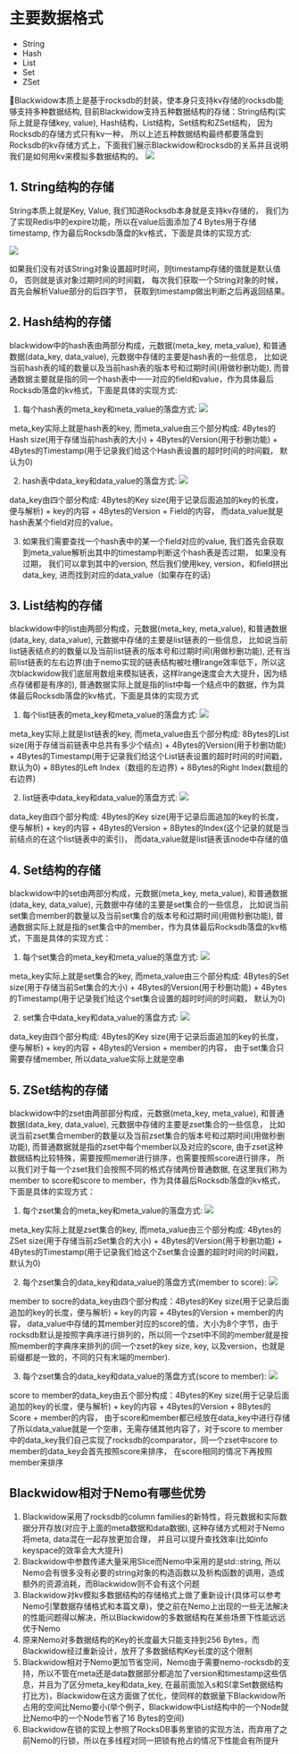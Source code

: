 # 主要数据格式

* String
* Hash
* List
* Set
* ZSet

Blackwidow本质上是基于rocksdb的封装，使本身只支持kv存储的rocksdb能够支持多种数据结构, 目前Blackwidow支持五种数据结构的存储：String结构(实际上就是存储key, value), Hash结构，List结构，Set结构和ZSet结构， 因为Rocksdb的存储方式只有kv一种， 所以上述五种数据结构最终都要落盘到Rocksdb的kv存储方式上，下面我们展示Blackwidow和rocksdb的关系并且说明我们是如何用kv来模拟多数据结构的。
![](https://i.imgur.com/nqeliuv.png)
## 1. String结构的存储
String本质上就是Key, Value, 我们知道Rocksdb本身就是支持kv存储的， 我们为了实现Redis中的expire功能，所以在value后面添加了4 Bytes用于存储timestamp, 作为最后Rocksdb落盘的kv格式，下面是具体的实现方式:

![](https://i.imgur.com/KnA707a.png)

如果我们没有对该String对象设置超时时间，则timestamp存储的值就是默认值0， 否则就是该对象过期时间的时间戳， 每次我们获取一个String对象的时候， 首先会解析Value部分的后四字节， 获取到timestamp做出判断之后再返回结果。

## 2. Hash结构的存储
blackwidow中的hash表由两部分构成，元数据(meta_key, meta_value), 和普通数据(data_key, data_value), 元数据中存储的主要是hash表的一些信息， 比如说当前hash表的域的数量以及当前hash表的版本号和过期时间(用做秒删功能), 而普通数据主要就是指的同一个hash表中一一对应的field和value，作为具体最后Rocksdb落盘的kv格式，下面是具体的实现方式:
1. 每个hash表的meta_key和meta_value的落盘方式:
![](https://i.imgur.com/YLP48rg.png)

meta_key实际上就是hash表的key, 而meta_value由三个部分构成: 4Bytes的Hash size(用于存储当前hash表的大小) + 4Bytes的Version(用于秒删功能) + 4Bytes的Timestamp(用于记录我们给这个Hash表设置的超时时间的时间戳， 默认为0)

2. hash表中data_key和data_value的落盘方式:
![](https://i.imgur.com/phiBsqd.png)

data_key由四个部分构成: 4Bytes的Key size(用于记录后面追加的key的长度，便与解析) + key的内容 + 4Bytes的Version + Field的内容， 而data_value就是hash表某个field对应的value。

3. 如果我们需要查找一个hash表中的某一个field对应的value, 我们首先会获取到meta_value解析出其中的timestamp判断这个hash表是否过期， 如果没有过期， 我们可以拿到其中的version, 然后我们使用key, version，和field拼出data_key, 进而找到对应的data_value（如果存在的话)

## 3. List结构的存储
blackwidow中的list由两部分构成，元数据(meta_key, meta_value), 和普通数据(data_key, data_value), 元数据中存储的主要是list链表的一些信息， 比如说当前list链表结点的的数量以及当前list链表的版本号和过期时间(用做秒删功能), 还有当前list链表的左右边界(由于nemo实现的链表结构被吐槽lrange效率低下，所以这次blackwidow我们底层用数组来模拟链表，这样lrange速度会大大提升，因为结点存储都是有序的), 普通数据实际上就是指的list中每一个结点中的数据，作为具体最后Rocksdb落盘的kv格式，下面是具体的实现方式
1. 每个list链表的meta_key和meta_value的落盘方式:
![](https://i.imgur.com/083SjIc.png)

meta_key实际上就是list链表的key, 而meta_value由五个部分构成: 8Bytes的List size(用于存储当前链表中总共有多少个结点) + 4Bytes的Version(用于秒删功能) + 4Bytes的Timestamp(用于记录我们给这个List链表设置的超时时间的时间戳， 默认为0) + 8Bytes的Left Index（数组的左边界) + 8Bytes的Right Index(数组的右边界)

2. list链表中data_key和data_value的落盘方式:
![](https://i.imgur.com/FBBn6kd.png)

data_key由四个部分构成: 4Bytes的Key size(用于记录后面追加的key的长度，便与解析) + key的内容 + 4Bytes的Version + 8Bytes的Index(这个记录的就是当前结点的在这个list链表中的索引)， 而data_value就是list链表该node中存储的值

## 4. Set结构的存储
blackwidow中的set由两部分构成，元数据(meta_key, meta_value), 和普通数据(data_key, data_value), 元数据中存储的主要是set集合的一些信息， 比如说当前set集合member的数量以及当前set集合的版本号和过期时间(用做秒删功能), 普通数据实际上就是指的set集合中的member，作为具体最后Rocksdb落盘的kv格式，下面是具体的实现方式：
1. 每个set集合的meta_key和meta_value的落盘方式:
![](https://i.imgur.com/bQeVvSj.png)

meta_key实际上就是set集合的key, 而meta_value由三个部分构成: 4Bytes的Set size(用于存储当前Set集合的大小) + 4Bytes的Version(用于秒删功能) + 4Bytes的Timestamp(用于记录我们给这个set集合设置的超时时间的时间戳， 默认为0)

2. set集合中data_key和data_value的落盘方式:
![](https://i.imgur.com/d2ctqPo.png)

data_key由四个部分构成: 4Bytes的Key size(用于记录后面追加的key的长度，便与解析) + key的内容 + 4Bytes的Version + member的内容， 由于set集合只需要存储member, 所以data_value实际上就是空串

## 5. ZSet结构的存储
blackwidow中的zset由两部部分构成，元数据(meta_key, meta_value), 和普通数据(data_key, data_value), 元数据中存储的主要是zset集合的一些信息， 比如说当前zset集合member的数量以及当前zset集合的版本号和过期时间(用做秒删功能), 而普通数据就是指的zset中每个member以及对应的score, 由于zset这种数据结构比较特殊，需要按照memer进行排序，也需要按照score进行排序， 所以我们对于每一个zset我们会按照不同的格式存储两份普通数据, 在这里我们称为member to score和score to member，作为具体最后Rocksdb落盘的kv格式，下面是具体的实现方式：
1. 每个zset集合的meta_key和meta_value的落盘方式:
![](https://i.imgur.com/RhZ8KMw.png)

meta_key实际上就是zset集合的key, 而meta_value由三个部分构成: 4Bytes的ZSet size(用于存储当前zSet集合的大小) + 4Bytes的Version(用于秒删功能) + 4Bytes的Timestamp(用于记录我们给这个Zset集合设置的超时时间的时间戳， 默认为0)

2. 每个zset集合的data_key和data_value的落盘方式(member to score):
![](https://i.imgur.com/C85Ba5Z.png)

member to socre的data_key由四个部分构成：4Bytes的Key size(用于记录后面追加的key的长度，便与解析) + key的内容 + 4Bytes的Version + member的内容， data_value中存储的其member对应的score的值，大小为8个字节，由于rocksdb默认是按照字典序进行排列的，所以同一个zset中不同的member就是按照member的字典序来排列的(同一个zset的key size, key, 以及version，也就是前缀都是一致的，不同的只有末端的member).

3. 每个zset集合的data_key和data_value的落盘方式(score to member):
![](https://i.imgur.com/QV9XHEk.png)

score to member的data_key由五个部分构成：4Bytes的Key size(用于记录后面追加的key的长度，便与解析) + key的内容 + 4Bytes的Version + 8Bytes的Score + member的内容， 由于score和member都已经放在data_key中进行存储了所以data_value就是一个空串，无需存储其他内容了，对于score to member中的data_key我们自己实现了rocksdb的comparator，同一个zset中score to member的data_key会首先按照score来排序， 在score相同的情况下再按照member来排序


## Blackwidow相对于Nemo有哪些优势
1. Blackwidow采用了rocksdb的column families的新特性，将元数据和实际数据分开存放(对应于上面的meta数据和data数据), 这种存储方式相对于Nemo将meta, data混在一起存放更加合理， 并且可以提升查找效率(比如info keyspace的效率会大大提升)
2. Blackwidow中参数传递大量采用Slice而Nemo中采用的是std::string, 所以Nemo会有很多没有必要的string对象的构造函数以及析构函数的调用，造成额外的资源消耗，而Blackwidow则不会有这个问题
3. Blackwidow对kv模拟多数据结构的存储格式上做了重新设计(具体可以参考Nemo引擎数据存储格式和本篇文章)，使之前在Nemo上出现的一些无法解决的性能问题得以解决，所以Blackwidow的多数据结构在某些场景下性能远远优于Nemo
4. 原来Nemo对多数据结构的Key的长度最大只能支持到256 Bytes，而Blackwidow经过重新设计，放开了多数据结构Key长度的这个限制
5. Blackwidow相对于Nemo更加节省空间，Nemo由于需要nemo-rocksdb的支持，所以不管在meta还是data数据部分都追加了version和timestamp这些信息，并且为了区分meta_key和data_key, 在最前面加入s和S(拿Set数据结构打比方)，Blackwidow在这方面做了优化，使同样的数据量下Blackwidow所占用的空间比Nemo要小(举个例子，Blackwidow中List结构中的一个Node就比Nemo中的一个Node节省了16 Bytes的空间)
6. Blackwidow在锁的实现上参照了RocksDB事务里锁的实现方法，而弃用了之前Nemo的行锁，所以在多线程对同一把锁有抢占的情况下性能会有所提升

